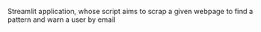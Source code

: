 Streamlit application, whose script aims to scrap a given webpage to find a pattern and warn a user by email

